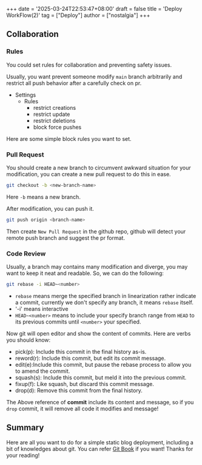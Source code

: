 +++
date = '2025-03-24T22:53:47+08:00'
draft = false
title = 'Deploy WorkFlow(2)'
tag = ["Deploy"]
author = ["nostalgia"]
+++

## Collaboration

### Rules

You could set rules for collaboration and preventing safety issues.

Usually, you want prevent someone modify `main` branch arbitrarily and restrict all push behavior after a carefully check on pr.

- Settings
  - Rules
    - restrict creations
    - restrict update
    - restrict deletions
    - block force pushes
	
Here are some simple block rules you want to set.

### Pull Request

You should create a new branch to circumvent awkward situation for your modification, you can create a new pull request to do this in ease.

```bash
git checkout -b <new-branch-name>
```

Here `-b` means a new branch.

After modification, you can push it.

```bash
git push origin <branch-name> 
```

Then create `New Pull Request` in the github repo, github will detect your remote push branch and suggest the pr format.

### Code Review

Usually, a branch may contains many modification and diverge, you may want to keep it neat and readable. So, we can do the following:

```bash
git rebase -i HEAD~<number>
```

- `rebase` means merge the specified branch in linearization rather indicate a commit, currently we don't specify any branch, it means `rebase` itself.
- '-i' means interactive
- `HEAD~<number>` means to include your specify branch range from `HEAD` to its previous commits until `<number>` your specified.

Now git will open editor and show the content of commits.
Here are verbs you should know:
- pick(p): Include this commit in the final history as-is.
- reword(r): Include this commit, but edit its commit message.
- edit(e):Include this commit, but pause the rebase process to allow you to amend the commit.
- squash(s): Include this commit, but meld it into the previous commit.
- fixup(f): Like squash, but discard this commit message.
- drop(d): Remove this commit from the final history.

The Above reference of **commit** include its content and message, so if you `drop` commit, it will remove all code it modifies and message!

## Summary

Here are all you want to do for a simple static blog deployment, including a bit of knowledges about git. You can refer [Git Book](https://git-scm.com/book/en/v2) if you want! Thanks for your reading!
